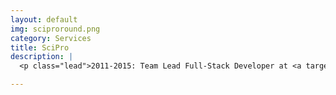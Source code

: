 ```yaml
---
layout: default
img: sciproround.png
category: Services
title: SciPro
description: |
  <p class="lead">2011-2015: Team Lead Full-Stack Developer at <a target="_blank" href="http://su.se">Stockholm University</a>. Turned in-house-only e-learning app SciPro into award-winning, internationally used app.</p>

---
```


